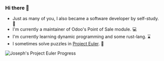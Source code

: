 ### Hi there 👋

- Just as many of you, I also became a software developer by self-study. 📖
- I'm currently a maintainer of Odoo's Point of Sale module. 💻
- I'm currently learning dynamic programming and some rust-lang. ⌛
- I sometimes solve puzzles in [Project Euler]("https://projecteuler.net/about"). 🧩

![Joseph's Project Euler Progress](https://projecteuler.net/profile/caburj.png)
